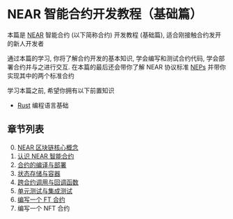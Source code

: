 # NEAR 智能合约开发教程（基础篇）

本篇是 [NEAR](https://docs.near.org/concepts/basics/protocol) 智能合约 (以下简称合约) 开发教程 (基础篇), 适合刚接触合约发开的新人开发者

通过本篇的学习, 你将了解合约开发的基本知识, 学会编写和测试合约代码, 学会部署合约并与之进行交互. 在本篇的最后还会带你了解 NEAR 协议标准
[NEPs](https://github.com/near/neps) 并带你实现其中的两个标准合约

学习本篇之前, 希望你拥有以下前置知识
* [Rust](https://www.rust-lang.org/zh-CN) 编程语言基础

## 章节列表
0. [NEAR 区块链核心概念](./0.%20NEAR%20区块链核心概念/README.md)
1. [认识 NEAR 智能合约](./1.%20认识%20NEAR%20智能合约/README.md)
2. [合约的编译与部署](./2.%20合约的编译与部署/README.md)
3. [状态存储与容器](./3.%20状态存储与容器/README.md)
4. [跨合约调用与回调函数](./4.%20跨合约调用与回调函数/README.md)
5. [单元测试与集成测试](./5.%20单元测试与集成测试/README.md)
6. [编写一个 FT 合约](./6.%20编写一个%20FT%20合约/README.md)
7. 编写一个 NFT 合约

